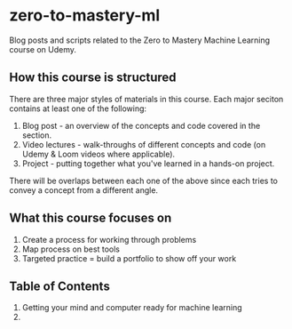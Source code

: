 # zero-to-mastery-ml

Blog posts and scripts related to the Zero to Mastery Machine Learning course on Udemy.

## How this course is structured

There are three major styles of materials in this course. Each major seciton contains at least one of the following:

1. Blog post - an overview of the concepts and code covered in the section.
2. Video lectures - walk-throughs of different concepts and code (on Udemy & Loom videos where applicable).
3. Project - putting together what you've learned in a hands-on project.

There will be overlaps between each one of the above since each tries to convey a concept from a different angle.

## What this course focuses on

1. Create a process for working through problems
2. Map process on best tools
3. Targeted practice = build a portfolio to show off your work

## Table of Contents

1. Getting your mind and computer ready for machine learning
2. 

